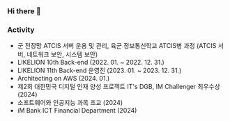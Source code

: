 ### Hi there 👋

### Activity
- 군 전장망 ATCIS 서버 운용 및 관리, 육군 정보통신학교 ATCIS병 과정 (ATCIS 서버, 네트워크 보안, 시스템 보안)
- LIKELION 10th Back-end (2022. 01. ~ 2022. 12. 31.)
- LIKELION 11th Back-end 운영진 (2023. 01. ~ 2023. 12. 31.)
- Architecting on AWS (2024. 01.)
- 제2회 대한민국 디지털 인재 양성 프로젝트 IT's DGB, IM Challenger 최우수상 (2024)
- 소프트웨어와 인공지능 과목 조교 (2024)
- iM Bank ICT Financial Department (2024)



<!--
[![Solved.ac Profile](http://mazassumnida.wtf/api/v2/generate_badge?boj=ahj3579)](https://solved.ac/ahj3579/)

**AHNDOIL/AHNDOIL** is a ✨ _special_ ✨ repository because its `README.md` (this file) appears on your GitHub profile.

Here are some ideas to get you started:

- 🔭 I’m currently working on ...
- 🌱 I’m currently learning ...
- 👯 I’m looking to collaborate on ...
- 🤔 I’m looking for help with ...
- 💬 Ask me about ...
- 📫 How to reach me: ...
- 😄 Pronouns: ...
- ⚡ Fun fact: ...
-->
